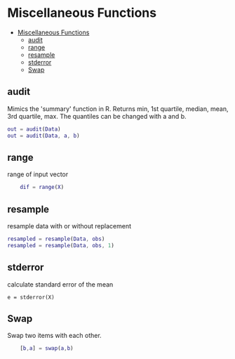 # Miscellaneous Functions 

- [Miscellaneous Functions](#miscellaneous-functions)
  - [audit](#audit)
  - [range](#range)
  - [resample](#resample)
  - [stderror](#stderror)
  - [Swap](#swap)

## audit 
Mimics the 'summary' function in R. Returns min, 1st quartile, median, mean, 3rd quartile, max. The quantiles can be changed with a and b. 
```matlab
out = audit(Data)
out = audit(Data, a, b) 
```


## range 
range of input vector
```matlab
    dif = range(X)
```

## resample 
resample data with or without replacement 
```matlab
resampled = resample(Data, obs)
resampled = resample(Data, obs, 1)
```

## stderror
calculate standard error of the mean 
```
e = stderror(X)
```

## Swap
Swap two items with each other. 
```matlab
    [b,a] = swap(a,b)
```

